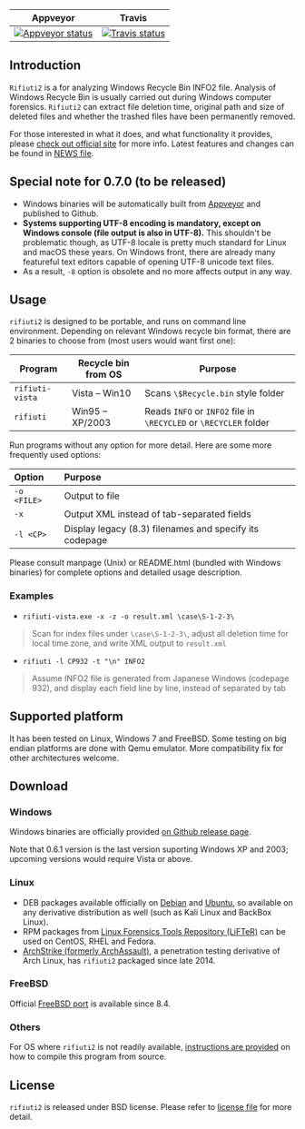 | Appveyor | Travis |
|----------|--------|
| [![Appveyor status](https://ci.appveyor.com/api/projects/status/github/abelcheung/rifiuti2?svg=true&branch=master)](https://ci.appveyor.com/project/abelcheung/rifiuti2) | [![Travis status](https://travis-ci.org/abelcheung/rifiuti2.svg?branch=master)](https://travis-ci.org/abelcheung/rifiuti2) |

## Introduction

`Rifiuti2` is a for analyzing Windows Recycle Bin INFO2 file. Analysis of
Windows Recycle Bin is usually carried out during Windows computer
forensics. `Rifiuti2` can extract file deletion time, original path
and size of deleted files and whether the trashed files have been
permanently removed.

For those interested in what it does, and what functionality it
provides, please [check out official site][1] for more info.
Latest features and changes can be found in [NEWS file](NEWS.md).

[1]: https://abelcheung.github.io/rifiuti2

## Special note for 0.7.0 (to be released)
* Windows binaries will be automatically built from
  [Appveyor](https://www.appveyor.com/) and published to Github.
* **Systems supporting UTF-8 encoding is mandatory, except on Windows console
  (file output is also in UTF-8).** This shouldn't be problematic though,
  as UTF-8 locale is pretty much standard for Linux and macOS these years.
  On Windows front, there are already many featureful text editors
  capable of opening UTF-8 unicode text files.
* As a result, `-8` option is obsolete and no more affects output in any way.


## Usage

`rifiuti2` is designed to be portable, and runs on command line environment.
Depending on relevant Windows recycle bin format, there are 2 binaries to
choose from (most users would want first one):

Program        | Recycle bin from OS | Purpose
---------------|---------------------|--------
`rifiuti-vista`|Vista &ndash; Win10  | Scans `\$Recycle.bin` style folder
`rifiuti`      |Win95 &ndash; XP/2003| Reads `INFO` or `INFO2` file in `\RECYCLED` or `\RECYCLER` folder

Run programs without any option for more detail. Here are some more
frequently used options:

 Option    | Purpose
:----------|:--------
`-o <FILE>`| Output to file
`-x`       | Output XML instead of tab-separated fields
`-l <CP>`  | Display legacy (8.3) filenames and specify its codepage

Please consult manpage (Unix) or README.html (bundled with Windows binaries)
for complete options and detailed usage description.

### Examples

* `rifiuti-vista.exe -x -z -o result.xml \case\S-1-2-3\`
> Scan for index files under `\case\S-1-2-3\`, adjust all deletion time
> for local time zone, and write XML output to `result.xml`
* `rifiuti -l CP932 -t "\n" INFO2`
> Assume INFO2 file is generated from Japanese Windows (codepage 932),
> and display each field line by line, instead of separated by tab

## Supported platform

It has been tested on Linux, Windows 7 and FreeBSD.
Some testing on big endian platforms are done with Qemu emulator.
More compatibility fix for other architectures welcome.

## Download

### Windows
Windows binaries are officially provided
[on Github release page][6].

Note that 0.6.1 version is the last version suporting Windows XP and 2003;
upcoming versions would require Vista or above.

### Linux
* DEB packages available officially on [Debian][7] and [Ubuntu][8],
  so available on any derivative distribution as well (such as
  Kali Linux and BackBox Linux).
* RPM packages from [Linux Forensics Tools Repository (LiFTeR)][9]
  can be used on CentOS, RHEL and Fedora.
* [ArchStrike (formerly ArchAssault)][10], a penetration testing
  derivative of Arch Linux, has `rifiuti2` packaged since late 2014.

### FreeBSD
Official [FreeBSD port][11] is available since 8.4.

### Others
For OS where `rifiuti2` is not readily available,
[instructions are provided](docs/Compile.md) on how to compile this
program from source.

## License

`rifiuti2` is released under BSD license. Please refer to
[license file](docs/LICENSE.md) for more detail.

[6]: https://github.com/abelcheung/rifiuti2/releases
[7]: https://packages.debian.org/search?keywords=rifiuti2
[8]: http://packages.ubuntu.com/search?keywords=rifiuti2
[9]: https://forensics.cert.org/ByPackage/rifiuti2.html
[10]: https://archstrike.org/packages/rifiuti2
[11]: https://www.freebsd.org/cgi/ports.cgi?query=rifiuti2
